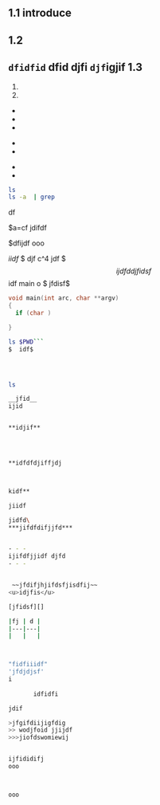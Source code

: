 1.1 introduce
-------------
1.2 
-------
`dfidfid` dfid djfi `djf`igjif
1.3
---
1. 
2. 

* 
* 
* 
- 
- 
+ 
+ 

```bash
ls     
ls -a  | grep 
```
df

$a=cf
jdifdf

$dfijdf
ooo

$iidf$
$ djf c^4 jdf
$
$$
ijdfd
djfidsf
$$
idf
main o
$ jfdisf$ 

```cpp
void main(int arc, char **argv)
{
  if (char )

}
```
```bash
ls $PWD```
$  idf$ 




ls

__jfid__
ijid


**idjif**




**idfdfdjiffjdj



kidf**

jiidf  

jidfd\
***jifdfdifjjfd***


- - -
ijifdfjjidf djfd
- - -


 ~~jfdifjhjifdsfjisdfij~~
<u>idjfis</u>

[jfidsf][]

|fj | d | 
|---|---|
|   |   |



"fidfiiidf"
'jfdjdjsf'
i  
    
       idfidfi

jdif

>jfgifdiijigfdig
>> wodjfoid jjijdf
>>>jiofdswomiewij 


ijfididifj
ooo



ooo




